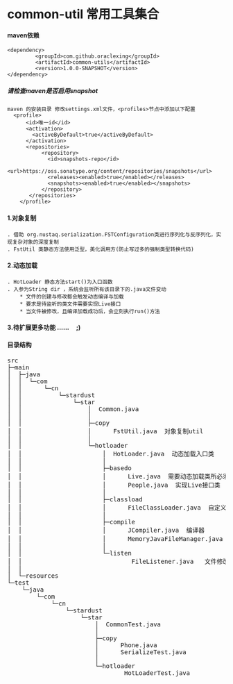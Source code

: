 # common-util  常用工具集合

#### maven依赖
    <dependency>
             <groupId>com.github.oraclexing</groupId>
             <artifactId>common-utils</artifactId>
             <version>1.0.0-SNAPSHOT</version>
    </dependency>
 
##### 请检查maven是否启用snapshot
    maven 的安装目录 修改settings.xml文件，<profiles>节点中添加以下配置
      <profile>
          <id>唯一id</id>
          <activation>
            <activeByDefault>true</activeByDefault>
          </activation>
    	  <repositories>
    		   <repository>
    			 <id>snapshots-repo</id>
    			 <url>https://oss.sonatype.org/content/repositories/snapshots</url>
    			 <releases><enabled>true</enabled></releases>
    			 <snapshots><enabled>true</enabled></snapshots>
    		   </repository>
    	   </repositories>
        </profile>

#### 1.对象复制
    . 借助 org.nustaq.serialization.FSTConfiguration类进行序列化与反序列化，实现复杂对象的深度复制
    . FstUtil 类静态方法使用泛型，美化调用方(防止写过多的强制类型转换代码)


#### 2.动态加载
    . HotLoader 静态方法start()为入口函数
    . 入参为String dir ，系统会监听所有该目录下的.java文件变动
        * 文件的创建与修改都会触发动态编译与加载
        * 要求是待监听的类文件需要实现Live接口
        * 当文件被修改，且编译加载成功后，会立刻执行run()方法
        
#### 3.待扩展更多功能 ...... &nbsp;&nbsp;&nbsp;&nbsp;;)

#### 目录结构
<pre>
src
├─main
│  ├─java
│  │  └─com
│  │      └─cn
│  │          └─stardust
│  │              └─star
│  │                  │  Common.java  
│  │                  │  
│  │                  ├─copy
│  │                  │      FstUtil.java  对象复制util
│  │                  │      
│  │                  └─hotloader
│  │                      │  HotLoader.java  动态加载入口类
│  │                      │  
│  │                      ├─basedo
│  │                      │      Live.java  需要动态加载类所必须实现的接口
│  │                      │      People.java  实现Live接口类
│  │                      │      
│  │                      ├─classload
│  │                      │      FileClassLoader.java  自定义类加载器
│  │                      │      
│  │                      ├─compile
│  │                      │      JCompiler.java  编译器
│  │                      │      MemoryJavaFileManager.java  编译结果封装类
│  │                      │      
│  │                      └─listen
│  │                              FileListener.java   文件修改监听器
│  │                              
│  └─resources
└─test
    └─java
        └─com
            └─cn
                └─stardust
                    └─star
                        │  CommonTest.java
                        │  
                        ├─copy
                        │      Phone.java
                        │      SerializeTest.java
                        │      
                        └─hotloader
                                HotLoaderTest.java

</pre>        
